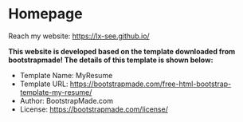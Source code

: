 # Homepage

Reach my website: https://lx-see.github.io/

**This website is developed based on the template downloaded from bootstrapmade! The details of this template is shown below:**
<br/>
- Template Name: MyResume
- Template URL: https://bootstrapmade.com/free-html-bootstrap-template-my-resume/
- Author: BootstrapMade.com
- License: https://bootstrapmade.com/license/
